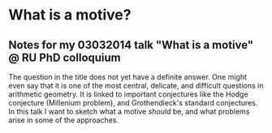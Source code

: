 What is a motive?
=================

Notes for my 03032014 talk "What is a motive" @ RU PhD colloquium 
------------------------------------------------------------------

The question in the title does not yet have a definite answer. One might even
say that it is one of the most central, delicate, and difficult questions in
arithmetic geometry. It is linked to important conjectures like the Hodge
conjecture (Millenium problem), and Grothendieck's standard conjectures. In
this talk I want to sketch what a motive *should* be, and what problems arise
in some of the approaches.
